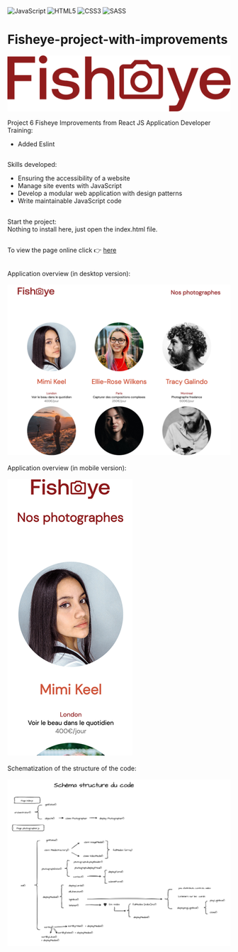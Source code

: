 ![JavaScript](https://img.shields.io/badge/javascript-%23323330.svg?style=for-the-badge&logo=javascript&logoColor=%23F7DF1E)
![HTML5](https://img.shields.io/badge/html5-%23E34F26.svg?style=for-the-badge&logo=html5&logoColor=white)
![CSS3](https://img.shields.io/badge/css3-%231572B6.svg?style=for-the-badge&logo=css3&logoColor=white)
![SASS](https://img.shields.io/badge/Sass-CC6699?style=for-the-badge&logo=sass&logoColor=white)
# Fisheye-project-with-improvements
![LOGO](./assets/images/logo.png)

Project 6 Fisheye Improvements from React JS Application Developer Training:
- Added Eslint<br/>
##
Skills developed:
- Ensuring the accessibility of a website
- Manage site events with JavaScript
- Develop a modular web application with design patterns
- Write maintainable JavaScript code
##
Start the project:<br/>
Nothing to install here, just open the index.html file.
##
To view the page online click  :point_right: [here]( https://cla31.github.io/Fisheye-project-with-improvements/)
##
Application overview  (in desktop version):
<br/>
<br/>
![DESKTOP-VERSION](./desktop-version.png)
<br/>
<br/>
Application overview (in mobile version):
<br/>
<br/>
![MOBILE-VERSION](./mobile-version.png)
<br/>
<br/>
Schematization of the structure of the code:
<br/>
<br/>
![SCHEMA-CODE](./Schema-structure-code-P6.png)
